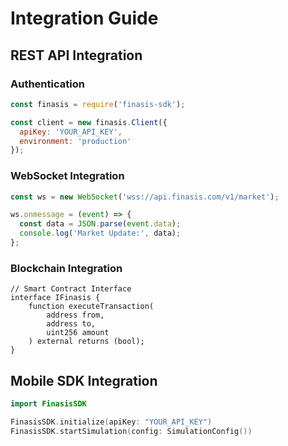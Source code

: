 # Integration Guide

## REST API Integration

### Authentication
```javascript
const finasis = require('finasis-sdk');

const client = new finasis.Client({
  apiKey: 'YOUR_API_KEY',
  environment: 'production'
});
```

### WebSocket Integration
```javascript
const ws = new WebSocket('wss://api.finasis.com/v1/market');

ws.onmessage = (event) => {
  const data = JSON.parse(event.data);
  console.log('Market Update:', data);
};
```

### Blockchain Integration
```solidity
// Smart Contract Interface
interface IFinasis {
    function executeTransaction(
        address from,
        address to,
        uint256 amount
    ) external returns (bool);
}
```

## Mobile SDK Integration
```swift
import FinasisSDK

FinasisSDK.initialize(apiKey: "YOUR_API_KEY")
FinasisSDK.startSimulation(config: SimulationConfig())
```
